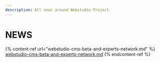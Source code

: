 ```yaml
---
description: All news around Webstudio Project.
---
```


# NEWS

{% content-ref url="webstudio-cms-beta-and-experts-network.md" %}
[webstudio-cms-beta-and-experts-network.md](webstudio-cms-beta-and-experts-network.md)
{% endcontent-ref %}
